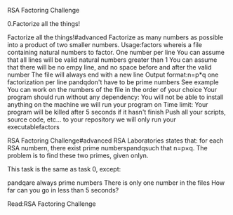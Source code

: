 RSA Factoring Challenge

0.Factorize all the things!

Factorize all the things!#advanced Factorize as many numbers as possible into a product of two smaller numbers.
Usage:factors whereis a file containing natural numbers to factor. One number per line You can assume that all lines will be valid natural numbers greater than 1 You can assume that there will be no empy line, and no space before and after the valid number The file will always end with a new line Output format:n=p*q one factorization per line pandqdon't have to be prime numbers See example You can work on the numbers of the file in the order of your choice Your program should run without any dependency: You will not be able to install anything on the machine we will run your program on Time limit: Your program will be killed after 5 seconds if it hasn't finish Push all your scripts, source code, etc... to your repository we will only run your executablefactors

RSA Factoring Challenge#advanced RSA Laboratories states that: for each RSA numbern, there exist prime numberspandqsuch that
n=p×q. The problem is to find these two primes, given onlyn.

This task is the same as task 0, except:

pandqare always prime numbers There is only one number in the files How far can you go in less than 5 seconds?

Read:RSA Factoring Challenge
